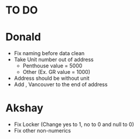 # TO DO 

# Donald
- Fix naming before data clean
- Take Unit number out of address
    - Penthouse value = 5000
    - Other (Ex. GR value = 1000)
- Address should be without unit
- Add , Vancouver to the end of address




# Akshay  
- Fix Locker (Change yes to 1, no to 0 and null to 0)
- Fix other non-numerics